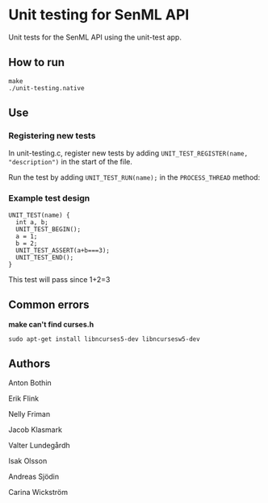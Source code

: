 # Unit testing for SenML API
Unit tests for the SenML API using the unit-test app.

## How to run
```
make
./unit-testing.native
```

## Use
### Registering new tests
In unit-testing.c, register new tests by adding
```UNIT_TEST_REGISTER(name, "description")```
in the start of the file.

Run the test by adding ```UNIT_TEST_RUN(name);``` in the ```PROCESS_THREAD``` method:

### Example test design

```
UNIT_TEST(name) {
  int a, b;
  UNIT_TEST_BEGIN();
  a = 1;
  b = 2;
  UNIT_TEST_ASSERT(a+b===3);
  UNIT_TEST_END();
}
```
This test will pass since 1+2=3

## Common errors

**make can't find curses.h**

`sudo apt-get install libncurses5-dev libncursesw5-dev`

## Authors
Anton Bothin

Erik Flink

Nelly Friman

Jacob Klasmark

Valter Lundegårdh

Isak Olsson

Andreas Sjödin

Carina Wickström
